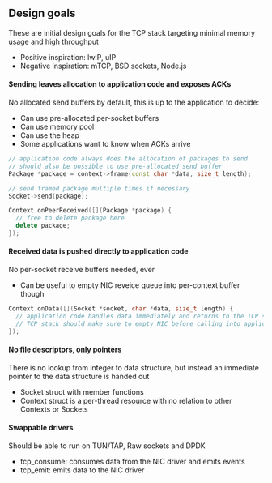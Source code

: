 ## Design goals
These are initial design goals for the TCP stack targeting minimal memory usage and high throughput

* Positive inspiration: lwIP, uIP
* Negative inspiration: mTCP, BSD sockets, Node.js

#### Sending leaves allocation to application code and exposes ACKs
No allocated send buffers by default, this is up to the application to decide:
* Can use pre-allocated per-socket buffers
* Can use memory pool
* Can use the heap
* Some applications want to know when ACKs arrive

```c++
// application code always does the allocation of packages to send
// should also be possible to use pre-allocated send buffer
Package *package = context->frame(const char *data, size_t length);

// send framed package multiple times if necessary
Socket->send(package);

Context.onPeerReceived([](Package *package) {
  // free to delete package here
  delete package;
});
```


#### Received data is pushed directly to application code
No per-socket receive buffers needed, ever
* Can be useful to empty NIC reveice queue into per-context buffer though
```c++
Context.onData([](Socket *socket, char *data, size_t length) {
  // application code handles data immediately and returns to the TCP stack when done
  // TCP stack should make sure to empty NIC before calling into application (per-context buffering)
});
```

#### No file descriptors, only pointers
There is no lookup from integer to data structure, but instead an immediate pointer to the data structure is handed out

* Socket struct with member functions
* Context struct is a per-thread resource with no relation to other Contexts or Sockets

#### Swappable drivers
Should be able to run on TUN/TAP, Raw sockets and DPDK

* tcp_consume: consumes data from the NIC driver and emits events
* tcp_emit: emits data to the NIC driver
